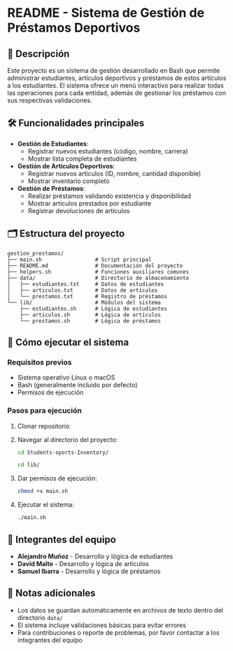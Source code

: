 # README - Sistema de Gestión de Préstamos Deportivos

## 📝 Descripción

Este proyecto es un sistema de gestión desarrollado en Bash que permite administrar estudiantes, artículos deportivos y préstamos de estos artículos a los estudiantes. El sistema ofrece un menú interactivo para realizar todas las operaciones para cada entidad, además de gestionar los préstamos con sus respectivas validaciones.

## 🛠️ Funcionalidades principales

- **Gestión de Estudiantes**:
  - Registrar nuevos estudiantes (código, nombre, carrera)
  - Mostrar lista completa de estudiantes
- **Gestión de Artículos Deportivos**:
  - Registrar nuevos artículos (ID, nombre, cantidad disponible)
  - Mostrar inventario completo
- **Gestión de Préstamos**:
  - Realizar préstamos validando existencia y disponibilidad
  - Mostrar artículos prestados por estudiante
  - Registrar devoluciones de artículos

## 🗂️ Estructura del proyecto

```
gestion_prestamos/
├── main.sh                 # Script principal
├── README.md               # Documentación del proyecto
├── helpers.sh              # Funciones auxiliares comunes
├── data/                   # Directorio de almacenamiento
│   ├── estudiantes.txt     # Datos de estudiantes
│   ├── articulos.txt       # Datos de artículos
│   └── prestamos.txt       # Registro de préstamos
└── lib/                    # Módulos del sistema
    ├── estudiantes.sh      # Lógica de estudiantes
    ├── articulos.sh        # Lógica de artículos
    └── prestamos.sh        # Lógica de préstamos
```

## 🚀 Cómo ejecutar el sistema

### Requisitos previos
- Sistema operativo Linux o macOS
- Bash (generalmente incluido por defecto)
- Permisos de ejecución

### Pasos para ejecución

1. Clonar repositorio

2. Navegar al directorio del proyecto:
   ```bash
   cd Students-sports-Inventory/
   ```
   ```bash
   cd lib/
   ```
3. Dar permisos de ejecución:
   ```bash
   chmod +x main.sh
   ```
4. Ejecutar el sistema:
   ```bash
   ./main.sh
   ```

## 👥 Integrantes del equipo

- **Alejandro Muñoz** - Desarrollo y lógica de estudiantes
- **David Malte** - Desarrollo y lógica de artículos
- **Samuel Ibarra** - Desarrollo y lógica de préstamos

## 📌 Notas adicionales

- Los datos se guardan automáticamente en archivos de texto dentro del directorio `data/`
- El sistema incluye validaciones básicas para evitar errores
- Para contribuciones o reporte de problemas, por favor contactar a los integrantes del equipo

